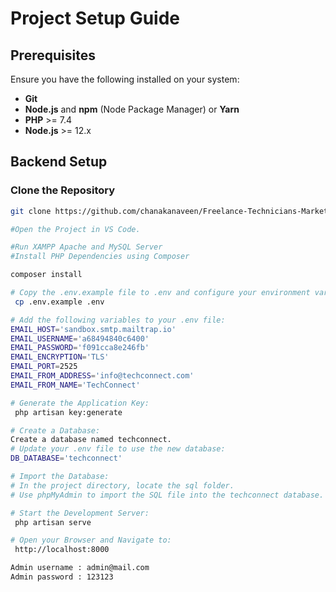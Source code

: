 # Project Setup Guide

## Prerequisites
Ensure you have the following installed on your system:
- **Git**
- **Node.js** and **npm** (Node Package Manager) or **Yarn**
- **PHP** >= 7.4
- **Node.js** >= 12.x

## Backend Setup

### Clone the Repository
```sh
git clone https://github.com/chanakanaveen/Freelance-Technicians-Marketplace

#Open the Project in VS Code.

#Run XAMPP Apache and MySQL Server
#Install PHP Dependencies using Composer

composer install

# Copy the .env.example file to .env and configure your environment variables:
 cp .env.example .env

# Add the following variables to your .env file:
EMAIL_HOST='sandbox.smtp.mailtrap.io'
EMAIL_USERNAME='a68494840c6400'
EMAIL_PASSWORD='f091cca8e246fb'
EMAIL_ENCRYPTION='TLS'
EMAIL_PORT=2525
EMAIL_FROM_ADDRESS='info@techconnect.com'
EMAIL_FROM_NAME='TechConnect'

# Generate the Application Key:
 php artisan key:generate

# Create a Database:
Create a database named techconnect.
# Update your .env file to use the new database:
DB_DATABASE='techconnect'

# Import the Database:
# In the project directory, locate the sql folder.
# Use phpMyAdmin to import the SQL file into the techconnect database.

# Start the Development Server:
 php artisan serve

# Open your Browser and Navigate to:
 http://localhost:8000

Admin username : admin@mail.com
Admin password : 123123

